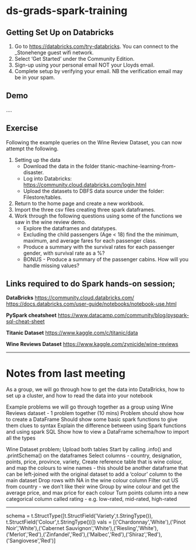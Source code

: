 # ds-grads-spark-training

## Getting Set Up on Databricks
1.	Go to https://databricks.com/try-databricks. You can connect to the _Stonehenge guest wifi network.
2.	Select ‘Get Started’ under the Community Edition.
3.	Sign-up using your personal email NOT your Lloyds email.
4.	Complete setup by verifying your email. NB the verification email may be in your spam.

## Demo
....
## Exercise
Following the example queries on the Wine Review Dataset, you can now attempt the following.
1. Setting up the data
    - Download the data in the folder titanic-machine-learning-from-disaster.
    - Log into Databricks: https://community.cloud.databricks.com/login.html
    - Upload the datasets to DBFS data source under the folder: Filestore/tables.
2. Return to the home page and create a new workbook. 
3. Import the three csv files creating three spark dataframes.
4. Work through the following questions using some of the functions we saw in the wine review demo.
    - Explore the dataframes and datatypes.
    - Excluding the child passengers (Age < 18) find the the minimum, maximum, and average fares for each passenger class.
    - Produce a summary with the survival rates for each passenger gender, with survival rate as a %?
    - BONUS - Produce a summary of the passenger cabins. How will you handle missing values?

## Links required to do Spark hands-on session;

**DataBricks**
https://community.cloud.databricks.com/
https://docs.databricks.com/user-guide/notebooks/notebook-use.html

**PySpark cheatsheet**
https://www.datacamp.com/community/blog/pyspark-sql-cheat-sheet

**Titanic Dataset**
https://www.kaggle.com/c/titanic/data

**Wine Reviews Dataset**
https://www.kaggle.com/zynicide/wine-reviews



---
# Notes from last meeting

As a group, we will go through how to get the data into DataBricks, how to set up a cluster, and how to read the data into your notebook

Example problems we will go through together as a group using Wine Reviews dataset - 1 problem together (10 mins)
Problem should show how to create a DataFrame
Should show some basic spark functions to give them clues to syntax
Explain the difference between using Spark functions and using spark SQL
Show how to view a DataFrame schema/how to import all the types

Wine Dataset problem;
Upload both tables
Start by calling .info() and .printSchema() on the dataframes
Select columns - country, designation, points, price, province, variety, 
Create reference table that is wine colour, and map the colours to wine names - this should be another dataframe that can be left-joined with the original dataset to add a ‘colour’ column to the main dataset
Drop rows with NA in the wine colour column
Filter out US from country - we don’t like their wine
Group by wine colour and get the average price, and max price for each colour
Turn points column into a new categorical column called rating - e.g. low-rated, mid-rated, high-rated 

--------------------------------------------------------------------------------------------------------------------------
schema = t.StructType([t.StructField('Variety',t.StringType()), t.StructField('Colour',t.StringType())])
vals = [('Chardonnay','White'),('Pinot Noir','White'),('Cabernet Sauvignon','White'),('Riesling','White'),('Merlot','Red'),('Zinfandel','Red'),('Malbec','Red'),('Shiraz','Red'),('Sangiovese','Red')]
